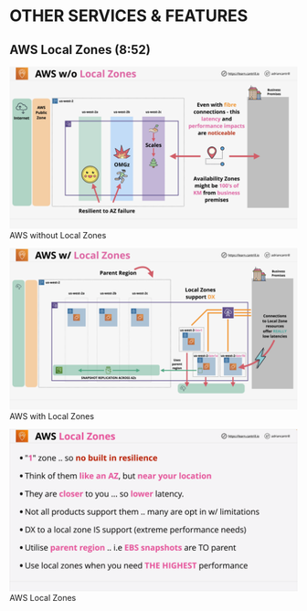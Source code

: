 # OTHER SERVICES & FEATURES

## AWS Local Zones (8:52)

![Alt text](../3000-OTHER_SERVICES/00_LEARNINGAIDS/aws-localzones-1.png)
AWS without Local Zones

![Alt text](../3000-OTHER_SERVICES/00_LEARNINGAIDS/aws-localzones-2.png)
AWS with Local Zones

![Alt text](<images/Screenshot from 2023-10-16 16-32-16.png>)
AWS Local Zones

